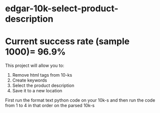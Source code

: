 # edgar-10k-select-product-description

# Current success rate (sample 1000)=  96.9%

This project will allow you to:
  1) Remove html tags from 10-ks
  2) Create keywords
  3) Select the product description
  4) Save it to a new location

First run the format text python code on your 10k-s and then run the code from 1 to 4 in that order on the parsed 10k-s
